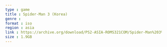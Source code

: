 ```yaml
---
type : game
title : Spider-Man 3 (Korea)
genre : 
format : iso
region : asia
link : https://archive.org/download/PS2-ASIA-ROMS321COM/Spider-Man%203%20%28Korea%29.7z
size : 1.9GB
---
```

